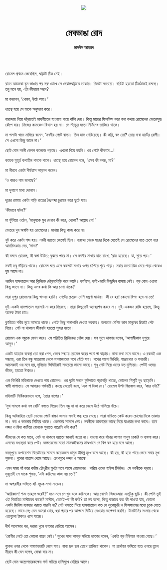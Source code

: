 <div align=center>
<img src=https://images.prothomalo.com/prothomalo-bangla%2F2021-05%2F99082e76-facb-46c6-ab54-9f95d9766677%2F27_04_21_shahitto_megh_vanga_rood.jpg?rect=0%2C0%2C900%2C473&w=1200&ar=40%3A21&auto=format%2Ccompress&ogImage=true&mode=crop&overlay=&overlay_position=bottom&overlay_width_pct=1 />
<br><br>
<h1>মেঘভাঙা রোদ</h1> 
<h4>মাসউদ আহমদ</h4>
<br><br>
</div>

রোমেল প্রথমে ভেবেছিল, ঘড়িটা ঠিক নেই।

রাতে আচমকা ঘুম ভাঙার পর সরু চোখে সে দেয়ালঘড়িতে তাকায়। তিনটা সতেরো। ঘড়িটা হয়তো ঠিকঠাকই চলছে। তবু মনে হয়, এটা কীভাবে সম্ভব?

মা বললেন, ‘খোকা, উঠে আয়।’

ধাতস্থ হয়ে সে মাকে অনুসরণ করে।

বারান্দায় গিয়ে দাঁড়াতেই মাঘশীতের হাওয়ায় গায়ে কাঁটা দেয়। কিন্তু মায়ের ফিসফিস করে বলা কথায় রোমেলের ভেতরসুদ্ধ কেঁপে যায়। নিজের কানকেও বিশ্বাস হয় না। সে স্ট্যাচুর মতো নির্নিমেষ তাকিয়ে থাকে।

মা গলাটা খাদে নামিয়ে বলেন, ‘নবনীর পেটে বাচ্চা। তিন মাস পেরিয়েছে। কী করি, বল তো? তোর বাবা হার্টের রোগী। সে এখনো কিছু জানে না।’

ছোট বোন নবনী কেবল কলেজে পড়ছে। এখনো বিয়ে হয়নি। ওর পেটে কীভাবে...!

কয়েক মুহূর্ত কথাহীন থমকে থাকে। ধাতস্থ হয়ে রোমেল বলে, ‘এসব কী বলছ, মা?’

মা নীরবে একটা দীর্ঘশ্বাস আড়াল করেন।

‘ও কারও নাম বলেছে?’

মা দুপাশে মাথা দোলান।

দূরের রাস্তায় একটা গাড়ি রাতের নৈঃশব্দ্য চুরমার করে ছুটে যায়।

‘কীভাবে ঘটল?’

মা ফুঁপিয়ে ওঠেন, ’মানুষকে মুখ দেখাব কী করে, খোকা? আল্লাহ গো!’

ভেতরে খুব অস্বস্তি হয় রোমেলের। মাথায় কিছু কাজ করে না।

খুট করে একটা শব্দ হয়। নবনী হয়তো জেগেই ছিল। বারান্দা থেকে ঘরের দিকে যেতেই সে রোমেলের হাত চেপে ধরে আর্তচিৎকার দেয়, ’দাদা!’

কী বলবে রোমেল, কী বলা উচিত; বুঝতে পারে না। সে নবনীর মাথায় হাত রাখে, ’রাত হয়েছে। যা, শুয়ে পড়।’

নবনী তবু দাঁড়িয়ে থাকে। রোমেল ঘরে এসে কম্বলটা মাথার ওপর চাপিয়ে শুয়ে পড়ে। মরার মতো ঝিম মেরে পড়ে থেকেও ঘুম আসে না।

পরদিন হাসপাতাল আর ক্লিনিকে দৌড়াদৌড়ি করে কাটে। ভাগ্যিস, ভাই-ভাবি কিছুদিন বাসায় নেই। বড় বোন এখনো কিছু জানে না। কিন্তু এসব কথা কি আর চাপা থাকে?

সারা দুপুর রোমেলের কিছু খাওয়া হয়নি। পেটের চেয়েও বেশি যন্ত্রণা মাথায়। কী যে হয়! কোনো বিপদ হবে না তো!

দুই–একটা হাসপাতাল সরাসরি না করে দিয়েছে। তারা কিছুতেই অ্যাবরশন করবে না। দুই–একজন রাজি হয়েছে, কিন্তু অনেক টাকা চায়।

ক্লান্তিতে শরীর নুয়ে আসতে থাকে। পেটে কিছু দানাপানি দেওয়া দরকার। জগতের বেশির ভাগ মানুষের চিন্তাই পেট নিয়ে। পেট না থাকলে জীবনটা হয়তো সুন্দর হতো।

রোমেল এক বন্ধুকে ফোন করে। সে পরিচিত ক্লিনিকের খোঁজ দেয়। সব শুনে ডাক্তার বলেন, ‘আগামীকাল দুপুরে আসুন।’

একটা যাহোক ব্যবস্থা তো করা গেল, ভেবে সন্ধ্যায় রোমেল ঘরের পথে পা বাড়ায়। নানা কথা মনে আসে। এ রকমই এক সন্ধ্যায়, ওরা তিন বন্ধু সাতরাস্তা থেকে মগবাজারের পথে হেঁটে যায়। পথের পাশে ভিখিরি, গাঞ্জাখোর ও পথচারী। আচমকাই ওর মনে হয়, দুনিয়ায় ভিখিরিরাই সবচেয়ে ভালো আছে। শুধু পেট নিয়ে ওদের যত দুশ্চিন্তা। পেটই ওদের জীবন, হয়তো ঈশ্বরও।

এক ভিখিরি মহিলাকে দেখতে পায় রোমেল। ওর দুটো সন্তান ফুটপাতে গড়াগড়ি খাচ্ছে, কোলের শিশুটি দুধ ছাড়েনি। স্বামী লাপাত্তা। সে আবারও গর্ভবতী। কাছে যেতেই বলে, ‘এক শ টাকা দে।’ রোমেল উল্টা জিজ্ঞেস করে, ‘কার ওটা?’

মহিলাটি নির্বিকারভাবে বলে, ‘তোর বাপের।’

‘মুখ সামলে কথা বল বেটি’ বলতে গিয়েও তিন বন্ধু হা হা করে হেসে উঠে পালিয়ে বাঁচে।

কিন্তু অবিবাহিত ছোট বোনের পেটে বাচ্চা আসায় সবাই স্তব্ধ হয়ে গেছে। সারা বাড়িতে কেউ কারও চোখের দিকে তাকায় না। ভয় ও ভাবনায় সিটিয়ে থাকে। একসময় সামলে নেয়। নবনীকে ডাক্তারের কাছে নিয়ে যাওয়ার কথা ভাবে। তবে লজ্জা ও দ্বিধা কাটিয়ে বোনকে শুধাতে পারেনি ওটা কার?

জীবনের যে কত মানে, পেট না থাকলে হয়তো জানাই হতো না। ভালো করে বাঁচার আশায় মানুষ চাকরি ও ব্যবসা করে। এসবের মধ্যস্থতা করে পেট। জলতরঙ্গের মতো মানবজীবনের মাঝখানে সে বিগ বস হয়ে বসে আছে।

ভরদুপুরে অপারেশন থিয়েটারের সামনে কয়েকজন মানুষ উদ্বিগ্ন মুখে বসে আছে। কী হয়, কী হতে পারে ভেবে সবার মুখ শুকনা। বুকের বাতাস থেমে আছে। চোখমুখে লজ্জা ও আতঙ্ক।

এমন সময় শাঁ করে করিম চৌধুরীর মুখটা মনে আসে রোমেলের। করিম ওদের হাউস টিউটর। সে নবনীকে পড়ায়। মুহূর্তেই সে মাকে শুধায়, ‘এটা করিমের কাজ নয় তো?’

মা অপরাধীর ভঙ্গিতে হ্যাঁ-সূচক মাথা নাড়েন।

‘আরিব্বাস! শত্রু তাহলে ঘরেই?’ মনে মনে সে খুব বকে করিমকে। আর বোনটা জিংড়েমারা এতটুকু ছুড়ি। কী পেলি তুই ওই বিবাহিত মাস্টারের কাছে? মাস্টার, তোরই–বা কী রুচি? তা নয় হলো, কিন্তু বাজারে কত কী পাওয়া যায়, কোনো একটা জিনিস ব্যবহার করতে পারলি না? পেট খসাতে গিয়ে হাসপাতালে কত যে লুকোচুরি ও ফিসফাসের মধ্যে ঢুকে যেতে হয়েছে। ভাবে সে; যেন আমরা চোর, ধরা পড়ার পর আপসে মিটিয়ে নেওয়ার অপেক্ষা করছি। টানাটানির সংসার থেকে এতগুলো টাকাও খসে যাচ্ছে।

দীর্ঘ অপেক্ষার পর, দরজা খুলে ডাক্তার বেরিয়ে আসেন।

‘রোগীর পেটে তো কোনো বাচ্চা নেই।’ মুখের সাদা কাপড় সরিয়ে ডাক্তার বলেন, ’একটা বড় টিউমার পাওয়া গেছে।’

বুকের ওপর থেকে পাষাণভারটি নেমে যায়। বাবা ছল ছল চোখে তাকিয়ে থাকেন। মা প্রার্থনার ভঙ্গিতে হাত ওপরে তুলে নীরবে কী যেন বলেন, বোঝা যায় না।

ছোট বোন অস্ত্রোপচারকক্ষের পর্দা সরিয়ে হাসিমুখে বেরিয়ে আসে।
